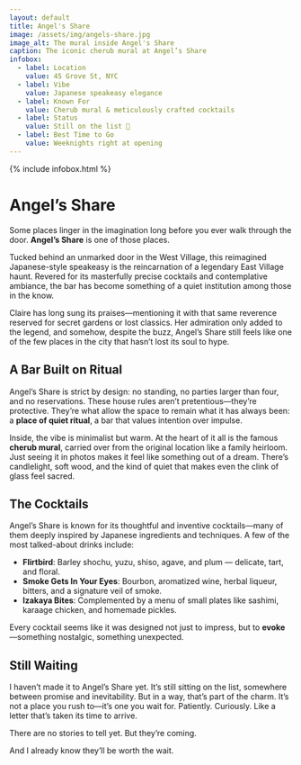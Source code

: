 ```yaml
---
layout: default
title: Angel's Share
image: /assets/img/angels-share.jpg
image_alt: The mural inside Angel's Share
caption: The iconic cherub mural at Angel’s Share
infobox:
  - label: Location
    value: 45 Grove St, NYC
  - label: Vibe
    value: Japanese speakeasy elegance
  - label: Known For
    value: Cherub mural & meticulously crafted cocktails
  - label: Status
    value: Still on the list 🥂
  - label: Best Time to Go
    value: Weeknights right at opening
---
```


{% include infobox.html %}

# Angel’s Share

Some places linger in the imagination long before you ever walk through the door. **Angel’s Share** is one of those places.

Tucked behind an unmarked door in the West Village, this reimagined Japanese-style speakeasy is the reincarnation of a legendary East Village haunt. Revered for its masterfully precise cocktails and contemplative ambiance, the bar has become something of a quiet institution among those in the know.

Claire has long sung its praises—mentioning it with that same reverence reserved for secret gardens or lost classics. Her admiration only added to the legend, and somehow, despite the buzz, Angel’s Share still feels like one of the few places in the city that hasn’t lost its soul to hype.

## A Bar Built on Ritual

Angel’s Share is strict by design: no standing, no parties larger than four, and no reservations. These house rules aren’t pretentious—they’re protective. They’re what allow the space to remain what it has always been: a **place of quiet ritual**, a bar that values intention over impulse.

Inside, the vibe is minimalist but warm. At the heart of it all is the famous **cherub mural**, carried over from the original location like a family heirloom. Just seeing it in photos makes it feel like something out of a dream. There’s candlelight, soft wood, and the kind of quiet that makes even the clink of glass feel sacred.

## The Cocktails

Angel’s Share is known for its thoughtful and inventive cocktails—many of them deeply inspired by Japanese ingredients and techniques. A few of the most talked-about drinks include:

- **Flirtbird**: Barley shochu, yuzu, shiso, agave, and plum — delicate, tart, and floral.  
- **Smoke Gets In Your Eyes**: Bourbon, aromatized wine, herbal liqueur, bitters, and a signature veil of smoke.  
- **Izakaya Bites**: Complemented by a menu of small plates like sashimi, karaage chicken, and homemade pickles.

Every cocktail seems like it was designed not just to impress, but to **evoke**—something nostalgic, something unexpected.

## Still Waiting

I haven’t made it to Angel’s Share yet. It’s still sitting on the list, somewhere between promise and inevitability. But in a way, that’s part of the charm. It’s not a place you rush to—it’s one you wait for. Patiently. Curiously. Like a letter that’s taken its time to arrive.

There are no stories to tell yet. But they’re coming.

And I already know they’ll be worth the wait.
